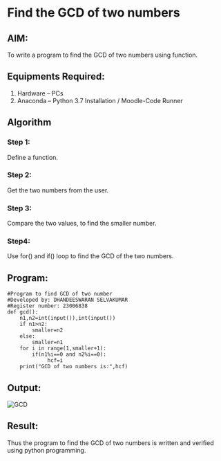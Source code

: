# Find the GCD of two numbers

## AIM:
To write a program to find the GCD of two numbers using function.

## Equipments Required:
1. Hardware – PCs
2. Anaconda – Python 3.7 Installation / Moodle-Code Runner

## Algorithm
### Step 1:
 Define a function.
### Step 2: 
Get the two numbers from the user.
### Step 3:
Compare the two values, to find the smaller number.
### Step4:
Use for() and if() loop to find the GCD of the two numbers.

## Program:
```
#Program to find GCD of two number
#Developed by: DHANDEESWARAN SELVAKUMAR
#Register number: 23006838
def gcd():
    n1,n2=int(input()),int(input())
    if n1>n2:
        smaller=n2
    else:
        smaller=n1
    for i in range(1,smaller+1):
        if(n1%i==0 and n2%i==0):
             hcf=i
    print("GCD of two numbers is:",hcf)
```

## Output:
![GCD](https://github.com/dhandeeswaran2005/GCD-of-two-numbers/assets/147139188/f13899a7-eded-441c-b1f2-4b20a8f1210a)



## Result:
Thus the program to find the GCD of two numbers is written and verified using python programming.
